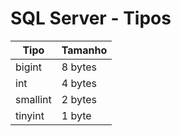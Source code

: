 # SQL Server - Tipos

| Tipo      | Tamanho |
| ---       | ---     |
| bigint    | 8 bytes |
| int       | 4 bytes |
| smallint  | 2 bytes |
| tinyint   | 1 byte  |
